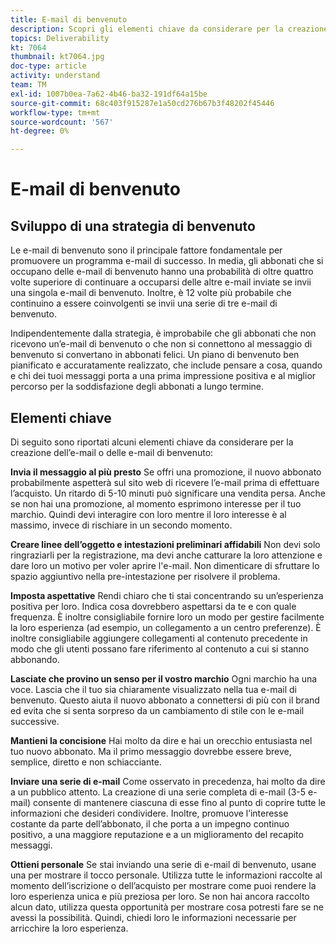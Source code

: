 ```yaml
---
title: E-mail di benvenuto
description: Scopri gli elementi chiave da considerare per la creazione delle e-mail di benvenuto.
topics: Deliverability
kt: 7064
thumbnail: kt7064.jpg
doc-type: article
activity: understand
team: TM
exl-id: 1007b0ea-7a62-4b46-ba32-191df64a15be
source-git-commit: 68c403f915287e1a50cd276b67b3f48202f45446
workflow-type: tm+mt
source-wordcount: '567'
ht-degree: 0%

---
```


# E-mail di benvenuto

## Sviluppo di una strategia di benvenuto

Le e-mail di benvenuto sono il principale fattore fondamentale per promuovere un programma e-mail di successo. In media, gli abbonati che si occupano delle e-mail di benvenuto hanno una probabilità di oltre quattro volte superiore di continuare a occuparsi delle altre e-mail inviate se invii una singola e-mail di benvenuto. Inoltre, è 12 volte più probabile che continuino a essere coinvolgenti se invii una serie di tre e-mail di benvenuto.

Indipendentemente dalla strategia, è improbabile che gli abbonati che non ricevono un’e-mail di benvenuto o che non si connettono al messaggio di benvenuto si convertano in abbonati felici. Un piano di benvenuto ben pianificato e accuratamente realizzato, che include pensare a cosa, quando e chi dei tuoi messaggi porta a una prima impressione positiva e al miglior percorso per la soddisfazione degli abbonati a lungo termine.

## Elementi chiave

Di seguito sono riportati alcuni elementi chiave da considerare per la creazione dell’e-mail o delle e-mail di benvenuto:

**Invia il messaggio al più presto**
Se offri una promozione, il nuovo abbonato probabilmente aspetterà sul sito web di ricevere l’e-mail prima di effettuare l’acquisto. Un ritardo di 5-10 minuti può significare una vendita persa. Anche se non hai una promozione, al momento esprimono interesse per il tuo marchio. Quindi devi interagire con loro mentre il loro interesse è al massimo, invece di rischiare in un secondo momento.

**Creare linee dell’oggetto e intestazioni preliminari affidabili**
Non devi solo ringraziarli per la registrazione, ma devi anche catturare la loro attenzione e dare loro un motivo per voler aprire l&#39;e-mail. Non dimenticare di sfruttare lo spazio aggiuntivo nella pre-intestazione per risolvere il problema.

**Imposta aspettative**
Rendi chiaro che ti stai concentrando su un’esperienza positiva per loro. Indica cosa dovrebbero aspettarsi da te e con quale frequenza. È inoltre consigliabile fornire loro un modo per gestire facilmente la loro esperienza (ad esempio, un collegamento a un centro preferenze). È inoltre consigliabile aggiungere collegamenti al contenuto precedente in modo che gli utenti possano fare riferimento al contenuto a cui si stanno abbonando.

**Lasciate che provino un senso per il vostro marchio**
Ogni marchio ha una voce. Lascia che il tuo sia chiaramente visualizzato nella tua e-mail di benvenuto. Questo aiuta il nuovo abbonato a connettersi di più con il brand ed evita che si senta sorpreso da un cambiamento di stile con le e-mail successive.

**Mantieni la concisione**
Hai molto da dire e hai un orecchio entusiasta nel tuo nuovo abbonato. Ma il primo messaggio dovrebbe essere breve, semplice, diretto e non schiacciante.

**Inviare una serie di e-mail**
Come osservato in precedenza, hai molto da dire a un pubblico attento. La creazione di una serie completa di e-mail (3-5 e-mail) consente di mantenere ciascuna di esse fino al punto di coprire tutte le informazioni che desideri condividere. Inoltre, promuove l’interesse costante da parte dell’abbonato, il che porta a un impegno continuo positivo, a una maggiore reputazione e a un miglioramento del recapito messaggi.

**Ottieni personale**
Se stai inviando una serie di e-mail di benvenuto, usane una per mostrare il tocco personale. Utilizza tutte le informazioni raccolte al momento dell’iscrizione o dell’acquisto per mostrare come puoi rendere la loro esperienza unica e più preziosa per loro. Se non hai ancora raccolto alcun dato, utilizza questa opportunità per mostrare cosa potresti fare se ne avessi la possibilità. Quindi, chiedi loro le informazioni necessarie per arricchire la loro esperienza.

